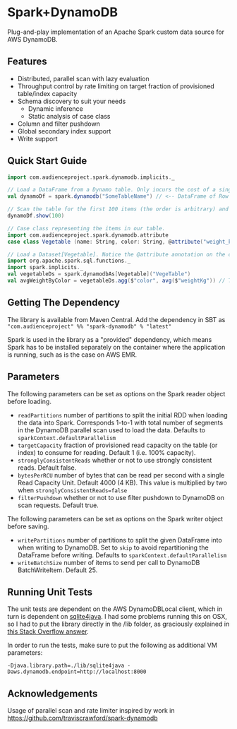 # Spark+DynamoDB
Plug-and-play implementation of an Apache Spark custom data source for AWS DynamoDB.

## Features

- Distributed, parallel scan with lazy evaluation
- Throughput control by rate limiting on target fraction of provisioned table/index capacity
- Schema discovery to suit your needs
  - Dynamic inference
  - Static analysis of case class
- Column and filter pushdown
- Global secondary index support
- Write support

## Quick Start Guide

```scala
import com.audienceproject.spark.dynamodb.implicits._

// Load a DataFrame from a Dynamo table. Only incurs the cost of a single scan for schema inference.
val dynamoDf = spark.dynamodb("SomeTableName") // <-- DataFrame of Row objects with inferred schema.

// Scan the table for the first 100 items (the order is arbitrary) and print them.
dynamoDf.show(100)

// Case class representing the items in our table.
import com.audienceproject.spark.dynamodb.attribute
case class Vegetable (name: String, color: String, @attribute("weight_kg") weightKg: Double)

// Load a Dataset[Vegetable]. Notice the @attribute annotation on the case class - we imagine the weight attribute is named with an underscore in DynamoDB.
import org.apache.spark.sql.functions._
import spark.implicits._
val vegetableDs = spark.dynamodbAs[Vegetable]("VegeTable")
val avgWeightByColor = vegetableDs.agg($"color", avg($"weightKg")) // The column is called 'weightKg' in the Dataset.
```

## Getting The Dependency

The library is available from Maven Central. Add the dependency in SBT as ```"com.audienceproject" %% "spark-dynamodb" % "latest"```

Spark is used in the library as a "provided" dependency, which means Spark has to be installed separately on the container where the application is running, such as is the case on AWS EMR.

## Parameters
The following parameters can be set as options on the Spark reader object before loading.

- `readPartitions` number of partitions to split the initial RDD when loading the data into Spark. Corresponds 1-to-1 with total number of segments in the DynamoDB parallel scan used to load the data. Defaults to `sparkContext.defaultParallelism`
- `targetCapacity` fraction of provisioned read capacity on the table (or index) to consume for reading. Default 1 (i.e. 100% capacity).
- `stronglyConsistentReads` whether or not to use strongly consistent reads. Default false.
- `bytesPerRCU` number of bytes that can be read per second with a single Read Capacity Unit. Default 4000 (4 KB). This value is multiplied by two when `stronglyConsistentReads=false`
- `filterPushdown` whether or not to use filter pushdown to DynamoDB on scan requests. Default true.

The following parameters can be set as options on the Spark writer object before saving.

- `writePartitions` number of partitions to split the given DataFrame into when writing to DynamoDB. Set to `skip` to avoid repartitioning the DataFrame before writing. Defaults to `sparkContext.defaultParallelism`
- `writeBatchSize` number of items to send per call to DynamoDB BatchWriteItem. Default 25.

## Running Unit Tests
The unit tests are dependent on the AWS DynamoDBLocal client, which in turn is dependent on [sqlite4java](https://bitbucket.org/almworks/sqlite4java/src/master/). I had some problems running this on OSX, so I had to put the library directly in the /lib folder, as graciously explained in [this Stack Overflow answer](https://stackoverflow.com/questions/34137043/amazon-dynamodb-local-unknown-error-exception-or-failure/35353377#35353377).

In order to run the tests, make sure to put the following as additional VM parameters:

```-Djava.library.path=./lib/sqlite4java -Daws.dynamodb.endpoint=http://localhost:8000```

## Acknowledgements
Usage of parallel scan and rate limiter inspired by work in https://github.com/traviscrawford/spark-dynamodb
